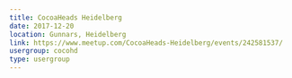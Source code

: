 ```yaml
---
title: CocoaHeads Heidelberg
date: 2017-12-20
location: Gunnars, Heidelberg
link: https://www.meetup.com/CocoaHeads-Heidelberg/events/242581537/
usergroup: cocohd
type: usergroup
---
```

